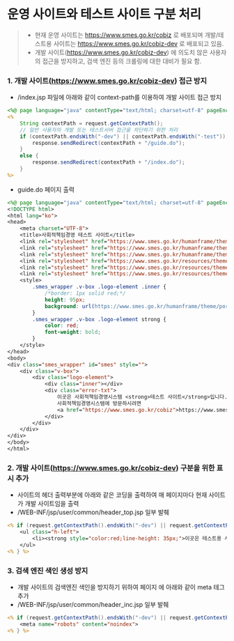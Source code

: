 운영 사이트와 테스트 사이트 구분 처리
=====================================

> * 현재 운영 사이트는 https://www.smes.go.kr/cobiz 로 배포되며 개발/테스트용 사이트는 https://www.smes.go.kr/cobiz-dev 로 배포되고 있음.
> * 개발 사이트(https://www.smes.go.kr/cobiz-dev) 에 의도치 않은 사용자의 접근을 방지하고, 검색 엔진 등의 크롤링에 대한 대비가 필요 함.

### 1. 개발 사이트(https://www.smes.go.kr/cobiz-dev) 접근 방지

* /index.jsp 파일에 아래와 같이 context-path를 이용하여 개발 사이트 접근 방지

```jsp
<%@ page language="java" contentType="text/html; charset=utf-8" pageEncoding="utf-8"%>
<%
    String contextPath = request.getContextPath();
    // 일반 사용자의 개발 또는 테스트서버 접근을 차단하기 위한 처리
    if (contextPath.endsWith("-dev") || contextPath.endsWith("-test")) {
        response.sendRedirect(contextPath + "/guide.do");
    }
    else {
        response.sendRedirect(contextPath + "/index.do");
    }
%>
```

* guide.do 페이지 출력
```jsp
<%@ page language="java" contentType="text/html; charset=utf-8" pageEncoding="utf-8"%>
<!DOCTYPE html>
<html lang="ko">
<head>
    <meta charset="UTF-8">
    <title>사회적책임경영 테스트 사이트</title>
    <link rel="stylesheet" href="https://www.smes.go.kr/humanframe/theme/portal/assets/style/common.css?dummy=20201231100842706" type="text/css">
    <link rel="stylesheet" href="https://www.smes.go.kr/humanframe/theme/portal/assets/style/main.css?dummy=20201231100842706" type="text/css">
    <link rel="stylesheet" href="https://www.smes.go.kr/humanframe/theme/portal/assets/style/custom.css?dummy=20201231100842706" type="text/css">
    <link rel="stylesheet" href="https://www.smes.go.kr/resources/theme/portal/assets/style/common.css?dummy=20201231104622776" type="text/css">
    <link rel="stylesheet" href="https://www.smes.go.kr/resources/theme/portal/assets/style/main.css?dummy=20201231104622776" type="text/css">
    <link rel="stylesheet" href="https://www.smes.go.kr/resources/theme/portal/assets/style/custom.css?dummy=20201231104622776" type="text/css">
    <style>
        .smes_wrapper .v-box .logo-element .inner {
            /*border: 1px solid red;*/
            height: 95px;
            background: url(https://www.smes.go.kr/humanframe/theme/portal/assets/image/etc/logo_smes.png) no-repeat center center;
        }
        .smes_wrapper .v-box .logo-element strong {
            color: red;
            font-weight: bold;
        }
    </style>
</head>
<body>
<div class="smes_wrapper" id="smes" style="">
    <div class="v-box">
        <div class="logo-element">
            <div class="inner"></div>
            <div class="error-txt">
                이곳은 사회적책임경영시스템 <strong>테스트 사이트</strong>입니다.<br>
                사회적책임경영시스템에 방문하시려면
                <a href="https://www.smes.go.kr/cobiz">https://www.smes.go.kr/cobiz</a>로 이동하세요.
            </div>
        </div>
    </div>
</div>
</body>
</html>
```

### 2. 개발 사이트(https://www.smes.go.kr/cobiz-dev) 구분을 위한 표시 추가

* 사이트의 헤더 출력부분에 아래와 같은 코딩을 출력하여 매 페이지마다 현재 사이트가 개발 사이트임을 출력
* /WEB-INF/jsp/user/common/header_top.jsp 일부 발췌
```jsp
<% if (request.getContextPath().endsWith("-dev") || request.getContextPath().endsWith("-test")) { %>
    <ul class="h-left">
        <li><strong style="color:red;line-height: 35px;">이곳은 테스트용 사이트입니다!</strong> </li>
    </ul>
<% } %>
```

### 3. 검색 엔진 색인 생성 방지

* 개발 사이트의 검색엔진 색인을 방지하기 위하여 페이지 <head>에 아래와 같이 meta 테그 추가
* /WEB-INF/jsp/user/common/header_inc.jsp 일부 발췌

```jsp
<% if (request.getContextPath().endsWith("-dev") || request.getContextPath().endsWith("-test")) { %>
    <meta name="robots" content="noindex">
<% } %>
```
